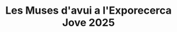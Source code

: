 ---
edition: XXVI
title: Les Muses d'avui a l'Exporecerca Jove 2025
image: 152a816bef3a3154.jpg
description: "Núria Subirós Ortiz ha guanyat el premi Núvol Cultura de la XXVI Exporecerca Jove. "
icon: www.nuvol.com.png
link: https://www.nuvol.com/llibres/les-muses-davui-a-exporecerca-jove-2025-429294
---